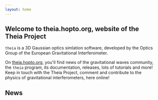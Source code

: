 ```yaml
---
layout: home
---
```



## Welcome to theia.hopto.org, website of the Theia Project

`theia` is a 3D Gaussian optics simlation software, developed by the Optics Group of the European Gravitational Interferometer.

On [theia.hopto.org](./index.html), you'll find news of the gravitational waves community, the `theia` program, its documentation, releases, lots of tutorials and more! Keep in touch with the Theia Project, comment and contribute to the physics of gravitational interferometers, here online!


## News
